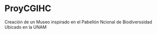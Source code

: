 # ProyCGIHC
Creación de un Museo inspirado en el Pabellón Ncional de Biodiverssidad Ubicado en la UNAM
